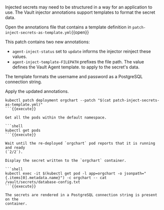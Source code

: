 
Injected secrets may need to be structured in a way for an application to use.
The Vault injector annotations support templates to format the secret data.

Open the annotations file that contains a template definition in
`patch-inject-secrets-as-template.yml`{{open}}

This patch contains two new annotations:

- `agent-inject-status` set to `update` informs the injector reinject these
  values.
- `agent-inject-template-FILEPATH` prefixes the file path. The value defines
  the Vault Agent template.
  to apply to the secret's data.

The template formats the username and password as a PostgreSQL connection
string.

Apply the updated annotations.

```shell
kubectl patch deployment orgchart --patch "$(cat patch-inject-secrets-as-template.yml)"
```{{execute}}

Get all the pods within the default namespace.

```shell
kubectl get pods
```{{execute}}

Wait until the re-deployed `orgchart` pod reports that it is running and ready
(`2/2`).

Display the secret written to the `orgchart` container.

```shell
kubectl exec -it $(kubectl get pod -l app=orgchart -o jsonpath="{.items[0].metadata.name}") -c orgchart -- cat /vault/secrets/database-config.txt
```{{execute}}

The secrets are rendered in a PostgreSQL connection string is present on the
container.
